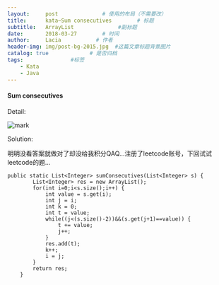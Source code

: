 ```yaml
---
layout:     post              # 使用的布局（不需要改）
title:      kata~Sum consecutives        # 标题 
subtitle:   ArrayList              #副标题
date:       2018-03-27        # 时间
author:     Lacia           # 作者
header-img: img/post-bg-2015.jpg  #这篇文章标题背景图片
catalog: true             # 是否归档
tags:               #标签
    - Kata
    - Java
---
```


#### Sum consecutives

Detail:

![mark](http://owl3le8ji.bkt.clouddn.com/blog/180327/jelfF5Ji5e.png?imageslim)



Solution:

明明没看答案就做对了却没给我积分QAQ...注册了leetcode账号，下回试试leetcode的题...

```
public static List<Integer> sumConsecutives(List<Integer> s) {
    	List<Integer> res = new ArrayList();
    	for(int i=0;i<s.size();i++) {
    		int value = s.get(i);
    		int j = i;
    		int k = 0;
    		int t = value;
    		while((j<(s.size()-2))&&(s.get(j+1)==value)) {
    			t += value;
    			j++;
    		}
    		res.add(t);
    		k++;
    		i = j;
    	}
    	return res;
    }

```

